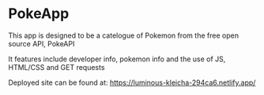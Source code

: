# PokeApp

This app is designed to be a catelogue of Pokemon from the free open source API, PokeAPI

It features include developer info, pokemon info and the use of JS, HTML/CSS and GET requests

Deployed site can be found at: https://luminous-kleicha-294ca6.netlify.app/ 
